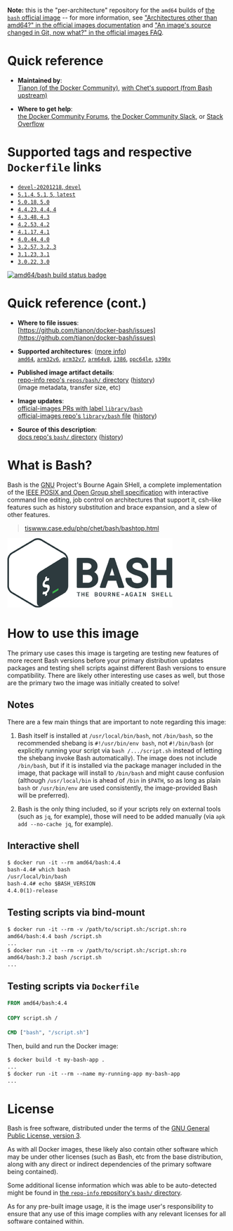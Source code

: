 <!--

********************************************************************************

WARNING:

    DO NOT EDIT "bash/README.md"

    IT IS AUTO-GENERATED

    (from the other files in "bash/" combined with a set of templates)

********************************************************************************

-->

**Note:** this is the "per-architecture" repository for the `amd64` builds of [the `bash` official image](https://hub.docker.com/_/bash) -- for more information, see ["Architectures other than amd64?" in the official images documentation](https://github.com/docker-library/official-images#architectures-other-than-amd64) and ["An image's source changed in Git, now what?" in the official images FAQ](https://github.com/docker-library/faq#an-images-source-changed-in-git-now-what).

# Quick reference

-	**Maintained by**:  
	[Tianon (of the Docker Community)](https://github.com/tianon/docker-bash), [with Chet's support (from Bash upstream)](https://github.com/docker-library/official-images/pull/2217#issue-181031192)

-	**Where to get help**:  
	[the Docker Community Forums](https://forums.docker.com/), [the Docker Community Slack](https://dockr.ly/slack), or [Stack Overflow](https://stackoverflow.com/search?tab=newest&q=docker)

# Supported tags and respective `Dockerfile` links

-	[`devel-20201218`, `devel`](https://github.com/tianon/docker-bash/blob/f6438876646f8e98ccc01f5bdbf5310768b8bda6/devel/Dockerfile)
-	[`5.1.4`, `5.1`, `5`, `latest`](https://github.com/tianon/docker-bash/blob/40d324c8da655e6834b34d730dba8eaa1f274e47/5.1/Dockerfile)
-	[`5.0.18`, `5.0`](https://github.com/tianon/docker-bash/blob/7d80c7cc5d829b6be9e04b6b2cba98a228fb67db/5.0/Dockerfile)
-	[`4.4.23`, `4.4`, `4`](https://github.com/tianon/docker-bash/blob/7d80c7cc5d829b6be9e04b6b2cba98a228fb67db/4.4/Dockerfile)
-	[`4.3.48`, `4.3`](https://github.com/tianon/docker-bash/blob/7d80c7cc5d829b6be9e04b6b2cba98a228fb67db/4.3/Dockerfile)
-	[`4.2.53`, `4.2`](https://github.com/tianon/docker-bash/blob/7d80c7cc5d829b6be9e04b6b2cba98a228fb67db/4.2/Dockerfile)
-	[`4.1.17`, `4.1`](https://github.com/tianon/docker-bash/blob/7d80c7cc5d829b6be9e04b6b2cba98a228fb67db/4.1/Dockerfile)
-	[`4.0.44`, `4.0`](https://github.com/tianon/docker-bash/blob/7d80c7cc5d829b6be9e04b6b2cba98a228fb67db/4.0/Dockerfile)
-	[`3.2.57`, `3.2`, `3`](https://github.com/tianon/docker-bash/blob/7d80c7cc5d829b6be9e04b6b2cba98a228fb67db/3.2/Dockerfile)
-	[`3.1.23`, `3.1`](https://github.com/tianon/docker-bash/blob/7d80c7cc5d829b6be9e04b6b2cba98a228fb67db/3.1/Dockerfile)
-	[`3.0.22`, `3.0`](https://github.com/tianon/docker-bash/blob/7d80c7cc5d829b6be9e04b6b2cba98a228fb67db/3.0/Dockerfile)

[![amd64/bash build status badge](https://img.shields.io/jenkins/s/https/doi-janky.infosiftr.net/job/multiarch/job/amd64/job/bash.svg?label=amd64/bash%20%20build%20job)](https://doi-janky.infosiftr.net/job/multiarch/job/amd64/job/bash/)

# Quick reference (cont.)

-	**Where to file issues**:  
	[https://github.com/tianon/docker-bash/issues](https://github.com/tianon/docker-bash/issues)

-	**Supported architectures**: ([more info](https://github.com/docker-library/official-images#architectures-other-than-amd64))  
	[`amd64`](https://hub.docker.com/r/amd64/bash/), [`arm32v6`](https://hub.docker.com/r/arm32v6/bash/), [`arm32v7`](https://hub.docker.com/r/arm32v7/bash/), [`arm64v8`](https://hub.docker.com/r/arm64v8/bash/), [`i386`](https://hub.docker.com/r/i386/bash/), [`ppc64le`](https://hub.docker.com/r/ppc64le/bash/), [`s390x`](https://hub.docker.com/r/s390x/bash/)

-	**Published image artifact details**:  
	[repo-info repo's `repos/bash/` directory](https://github.com/docker-library/repo-info/blob/master/repos/bash) ([history](https://github.com/docker-library/repo-info/commits/master/repos/bash))  
	(image metadata, transfer size, etc)

-	**Image updates**:  
	[official-images PRs with label `library/bash`](https://github.com/docker-library/official-images/pulls?q=label%3Alibrary%2Fbash)  
	[official-images repo's `library/bash` file](https://github.com/docker-library/official-images/blob/master/library/bash) ([history](https://github.com/docker-library/official-images/commits/master/library/bash))

-	**Source of this description**:  
	[docs repo's `bash/` directory](https://github.com/docker-library/docs/tree/master/bash) ([history](https://github.com/docker-library/docs/commits/master/bash))

# What is Bash?

Bash is the [GNU](http://www.gnu.org/) Project's Bourne Again SHell, a complete implementation of the [IEEE POSIX and Open Group shell specification](http://www.opengroup.org/onlinepubs/9699919799/nfindex.html) with interactive command line editing, job control on architectures that support it, csh-like features such as history substitution and brace expansion, and a slew of other features.

> [tiswww.case.edu/php/chet/bash/bashtop.html](https://tiswww.case.edu/php/chet/bash/bashtop.html)

![logo](https://raw.githubusercontent.com/docker-library/docs/5cb6fef6ed317e5af7e1e14e64c18c2b81657e81/bash/logo.png)

# How to use this image

The primary use cases this image is targeting are testing new features of more recent Bash versions before your primary distribution updates packages and testing shell scripts against different Bash versions to ensure compatibility. There are likely other interesting use cases as well, but those are the primary two the image was initially created to solve!

## Notes

There are a few main things that are important to note regarding this image:

1.	Bash itself is installed at `/usr/local/bin/bash`, not `/bin/bash`, so the recommended shebang is `#!/usr/bin/env bash`, not `#!/bin/bash` (or explicitly running your script via `bash /.../script.sh` instead of letting the shebang invoke Bash automatically). The image does not include `/bin/bash`, but if it is installed via the package manager included in the image, that package will install to `/bin/bash` and might cause confusion (although `/usr/local/bin` is ahead of `/bin` in `$PATH`, so as long as plain `bash` or `/usr/bin/env` are used consistently, the image-provided Bash will be preferred).

2.	Bash is the only thing included, so if your scripts rely on external tools (such as `jq`, for example), those will need to be added manually (via `apk add --no-cache jq`, for example).

## Interactive shell

```console
$ docker run -it --rm amd64/bash:4.4
bash-4.4# which bash
/usr/local/bin/bash
bash-4.4# echo $BASH_VERSION
4.4.0(1)-release
```

## Testing scripts via bind-mount

```console
$ docker run -it --rm -v /path/to/script.sh:/script.sh:ro amd64/bash:4.4 bash /script.sh
...
$ docker run -it --rm -v /path/to/script.sh:/script.sh:ro amd64/bash:3.2 bash /script.sh
...
```

## Testing scripts via `Dockerfile`

```dockerfile
FROM amd64/bash:4.4

COPY script.sh /

CMD ["bash", "/script.sh"]
```

Then, build and run the Docker image:

```console
$ docker build -t my-bash-app .
...
$ docker run -it --rm --name my-running-app my-bash-app
...
```

# License

Bash is free software, distributed under the terms of the [GNU General Public License, version 3](http://www.gnu.org/licenses/gpl.html).

As with all Docker images, these likely also contain other software which may be under other licenses (such as Bash, etc from the base distribution, along with any direct or indirect dependencies of the primary software being contained).

Some additional license information which was able to be auto-detected might be found in [the `repo-info` repository's `bash/` directory](https://github.com/docker-library/repo-info/tree/master/repos/bash).

As for any pre-built image usage, it is the image user's responsibility to ensure that any use of this image complies with any relevant licenses for all software contained within.
